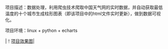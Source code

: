 项目描述：数据处理，利用爬虫技术爬取中国天气网的实时数据，并自动获取最低温度的十个城市生成柱形图表（即该项目中的html文件实时更新），做到数据可视化。


项目环境：linux + python + echarts

|！[项目效果图](https://github.com/whisperem/script/blob/master/%E5%AE%9E%E6%97%B6%E5%A4%A9%E6%B0%94%E5%9B%BE%E7%89%87.jpg)|

